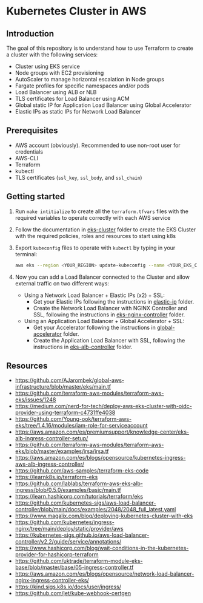# Kubernetes Cluster in AWS

## Introduction

The goal of this repository is to understand how to use Terraform to create a cluster
with the following services:

- Cluster using EKS service
- Node groups with EC2 provisioning
- AutoScaler to manage horizontal escalation in Node groups
- Fargate profiles for specific namespaces and/or pods
- Load Balancer using ALB or NLB
- TLS certificates for Load Balancer using ACM
- Global static IP for Application Load Balancer using Global Accelerator
- Elastic IPs as static IPs for Network Load Balancer

## Prerequisites

- AWS account (obviously). Recommended to use non-root user for credentials
- AWS-CLI
- Terraform
- kubectl
- TLS certificates (`ssl_key`, `ssl_body`, and `ssl_chain`)

## Getting started

1. Run `make intitialize` to create all the `terraform.tfvars` files with the required variables
   to operate correctly with each AWS service
2. Follow the documentation in [eks-cluster](eks-cluster) folder to create the EKS Cluster with
   the required policies, roles and resources to start using k8s
3. Export `kubeconfig` files to operate with `kubectl` by typing in your terminal:

    ```bash
    aws eks --region <YOUR_REGION> update-kubeconfig --name <YOUR_EKS_CLUSTER_NAME>
    ```

4. Now you can add a Load Balancer connected to the Cluster and allow external traffic on two different ways:

   - Using a Network Load Balancer + Elastic IPs (x2) + SSL:
     - Get your Elastic IPs following the instructions in [elastic-ip](elastic-ip) folder.
     - Create the Network Load Balancer with NGINX Controller and SSL, following the instructions in
       [eks-nginx-controller](eks-nginx-controller) folder.
   - Using an Application Load Balancer + Global Accelerator + SSL:
     - Get your Accelerator following the instructions in [global-accelerator](global-accelerator) folder.
     - Create the Application Load Balancer with SSL, following the instructions in
       [eks-alb-controller](eks-alb-controller) folder.
     
## Resources

- https://github.com/AJarombek/global-aws-infrastructure/blob/master/eks/main.tf
- https://github.com/terraform-aws-modules/terraform-aws-eks/issues/1248
- https://medium.com/nerd-for-tech/deploy-aws-eks-cluster-with-oidc-provider-using-terraform-c4731ffe4038
- https://github.com/Young-ook/terraform-aws-eks/tree/1.4.16/modules/iam-role-for-serviceaccount
- https://aws.amazon.com/es/premiumsupport/knowledge-center/eks-alb-ingress-controller-setup/
- https://github.com/terraform-aws-modules/terraform-aws-eks/blob/master/examples/irsa/irsa.tf
- https://aws.amazon.com/es/blogs/opensource/kubernetes-ingress-aws-alb-ingress-controller/
- https://github.com/aws-samples/terraform-eks-code
- https://learnk8s.io/terraform-eks
- https://github.com/lablabs/terraform-aws-eks-alb-ingress/blob/0.5.0/examples/basic/main.tf
- https://learn.hashicorp.com/tutorials/terraform/eks
- https://github.com/kubernetes-sigs/aws-load-balancer-controller/blob/main/docs/examples/2048/2048_full_latest.yaml
- https://www.magalix.com/blog/deploying-kubernetes-cluster-with-eks
- https://github.com/kubernetes/ingress-nginx/tree/main/deploy/static/provider/aws
- https://kubernetes-sigs.github.io/aws-load-balancer-controller/v2.2/guide/service/annotations/
- https://www.hashicorp.com/blog/wait-conditions-in-the-kubernetes-provider-for-hashicorp-terraform
- https://github.com/uktrade/terraform-module-eks-base/blob/master/base/05-ingress-controller.tf
- https://aws.amazon.com/es/blogs/opensource/network-load-balancer-nginx-ingress-controller-eks/
- https://kind.sigs.k8s.io/docs/user/ingress/
- https://github.com/jet/kube-webhook-certgen
